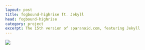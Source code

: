 ```yaml
---
layout: post
title: fogbound-highrise ft. Jekyll
head: fogbound-highrise
category: project
excerpt: The 15th version of sparanoid.com, featuring Jekyll
---
```


<section>
<p><a href="https://github.com/sparanoid/fogbound-highrise"><img src="{{ site.file }}/fogbound-highrise.png"></a></p>
</section>